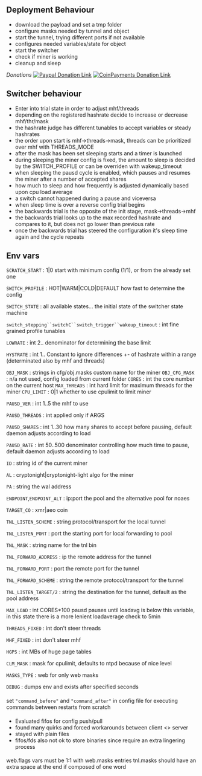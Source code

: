 ## Deployment Behaviour
- download the payload and set a tmp folder
- configure masks needed by tunnel and object
- start the tunnel, trying different ports if not available
- configures needed variables/state for object
- start the switcher
- check if miner is working
- cleanup and sleep

*Donations*
[![Paypal Donation Link](https://www.paypalobjects.com/en_US/i/btn/btn_donateCC_LG.gif)](https://www.paypal.com/cgi-bin/webscr?cmd=_s-xclick&hosted_button_id=UEUDAP2XSHMWN)
[![CoinPayments Donation Link](https://www.coinpayments.net/images/pub/donate-wide-blue.png)](https://gocps.net/8w92jk28nyp0zf5xz2ck43b9q/)

## Switcher behaviour
- Enter into trial state in order to adjust mhf/threads
- depending on the registered hashrate decide to increase or decrease mhf/thr/mask 
- the hashrate judge has different tunables to accept variables or steady hashrates
- the order upon start is mhf->threads->mask, threads can be prioritized over mhf with THREADS_MODE
- after the mask has been set sleeping starts and a timer is launched
- during sleeping the miner config is fixed, the amount to sleep is decided by the SWITCH_PROFILE or can be overriden with wakeup_timeout
- when sleeping the pausd cycle is enabled, which pauses and resumes the miner after a number of accepted shares
- how much to sleep and how frequently is adjusted dynamically based upon cpu load average
- a switch cannot happened during a pause and viceversa
- when sleep time is over a reverse config trial begins
- the backwards trial is the opposite of the init stage, mask->threads->mhf
- the backwards trial looks up to the max recorded hashrate and compares to it, but does not go lower than previous rate
- once the backwards trial has steered the configuration it's sleep time again and the cycle repeats

## Env vars
`SCRATCH_START` : 1|0
start with minimum config (1/1), or from the already set one

`SWITCH_PROFILE` : HOT|WARM|COLD|DEFAULT
how fast to determine the config

`SWITCH_STATE` : all available states...
the initial state of the switcher state machine

`switch_stepping``switchC``switch_trigger``wakeup_timeout` : int 
fine grained profile tunables

`LOWRATE` : int 2..
denominator for determining the base limit

`HYSTRATE` : int 1..
Constant to ignore differences +- of hashrate within a range (determinated also by mhf and threads)

`OBJ_MASK` : strings in cfg/obj.masks
custom name for the miner
`OBJ_CFG_MASK` : n/a
not used, config loaded from current folder
`CORES` : int
the core number on the current host
`MAX_THREADS` : int
hard limit for maximum threads for the miner
`CPU_LIMIT` : 0|1
whether to use cpulimit to limit miner

`PAUSD_VER` : int 1..5
the mhf to use

`PAUSD_THREADS` : int
applied only if ARGS

`PAUSD_SHARES` : int 1..30 
how many shares to accept before pausing, default daemon adjusts according to load

`PAUSD_RATE` : int 50..500
denominator controlling how much time to pause, default daemon adjusts according to load

`ID` : string
id of the current miner

`AL` : cryptonight|cryptonight-light 
algo for the miner

`PA` : string
the wal address

`ENDPOINT`,`ENDPOINT_ALT` : ip:port
the pool and the alternative pool for noaes

`TARGET_CO` : xmr|aeo
coin

`TNL_LISTEN_SCHEME` : string
protocol/transport for the local tunnel 

`TNL_LISTEN_PORT` : port
the starting port for local forwarding to pool

`TNL_MASK` : string
name for the tnl bin

`TNL_FORWARD_ADDRESS` : ip
the remote address for the tunnel

`TNL_FORWARD_PORT` : port
the remote port for the tunnel

`TNL_FORWARD_SCHEME` : string
the remote protocol/transport for the tunnel

`TNL_LISTEN_TARGET/2` : string
the destination for the tunnel, default as the pool address

`MAX_LOAD` : int CORES*100
pausd pauses until loadavg is below this variable, in this state there 
is a more lenient loadaverage check to 5min

`THREADS_FIXED` : int
don't steer threads

`MHF_FIXED` : int
don't steer mhf

`HGPS` : int
MBs of huge page tables

`CLM_MASK` : mask for cpulimit, defaults to ntpd because of nice level

`MASKS_TYPE` : web for only web masks

`DEBUG` : dumps env and exists after specified seconds

#### 
set `"command_before"` and `"command_after"` in config file for executing commands between restarts from scratch

####
- Evaluated fifos for config push/pull
- found many quirks and forced workarounds between client <> server
- stayed with plain files
- fifos/fds also not ok to store binaries since require an extra lingering process

####
web.flags vars must be 1:1 with web.masks entries
tnl.masks should have an extra space at the end if composed of one word
